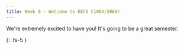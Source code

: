 ```yaml
---
title: Week 0 - Welcome to EECS C106A/206A!
---
```


We're extremely excited to have you! It's going to be a great semester.

<!-- <a href="#Week1">Jump to Week 1 </a> -->

{: .fs-5 }
